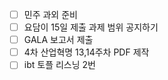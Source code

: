 - [ ] 민주 과외 준비
- [ ] 요담이 15일 제출 과제 범위 공지하기
- [ ] GALA 보고서 제출
- [ ] 4차 산업혁명 13,14주차 PDF 제작
- [ ] ibt 토플 리스닝 2번 